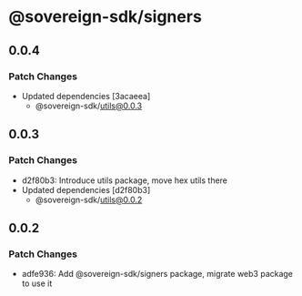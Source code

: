 # @sovereign-sdk/signers

## 0.0.4

### Patch Changes

- Updated dependencies [3acaeea]
  - @sovereign-sdk/utils@0.0.3

## 0.0.3

### Patch Changes

- d2f80b3: Introduce utils package, move hex utils there
- Updated dependencies [d2f80b3]
  - @sovereign-sdk/utils@0.0.2

## 0.0.2

### Patch Changes

- adfe936: Add @sovereign-sdk/signers package, migrate web3 package to use it

